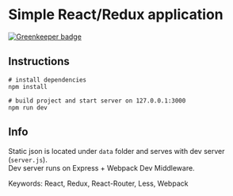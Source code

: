 # Simple React/Redux application

[![Greenkeeper badge](https://badges.greenkeeper.io/jsarafajr/react-redux-simple-app.svg)](https://greenkeeper.io/)

## Instructions
```
# install dependencies
npm install

# build project and start server on 127.0.0.1:3000
npm run dev
```

## Info
Static json is located under `data` folder and serves with dev server (`server.js`).  
Dev server runs on Express + Webpack Dev Middleware.  
  
  
Keywords: React, Redux, React-Router, Less, Webpack

